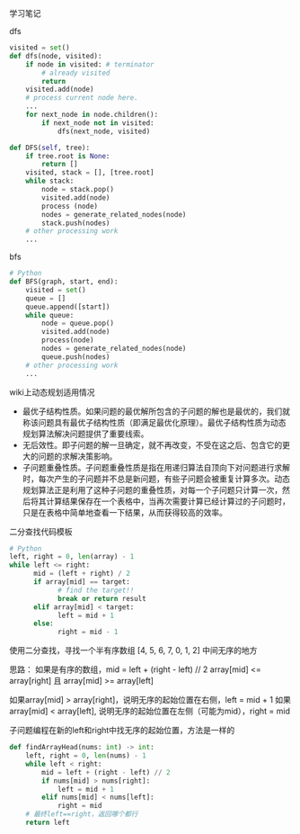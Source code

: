 学习笔记

dfs
```python
visited = set() 
def dfs(node, visited):
    if node in visited: # terminator
    	# already visited 
    	return 
	visited.add(node) 
	# process current node here. 
	...
	for next_node in node.children(): 
		if next_node not in visited: 
			dfs(next_node, visited)
```

```python
def DFS(self, tree): 
	if tree.root is None: 
		return [] 
	visited, stack = [], [tree.root]
	while stack: 
		node = stack.pop() 
		visited.add(node)
		process (node) 
		nodes = generate_related_nodes(node) 
		stack.push(nodes) 
	# other processing work 
	...
```

bfs
```python
# Python
def BFS(graph, start, end):
    visited = set()
	queue = [] 
	queue.append([start]) 
	while queue: 
		node = queue.pop() 
		visited.add(node)
		process(node) 
		nodes = generate_related_nodes(node) 
		queue.push(nodes)
	# other processing work 
	...
```

wiki上动态规划适用情况

- 最优子结构性质。如果问题的最优解所包含的子问题的解也是最优的，我们就称该问题具有最优子结构性质（即满足最优化原理）。最优子结构性质为动态规划算法解决问题提供了重要线索。
- 无后效性。即子问题的解一旦确定，就不再改变，不受在这之后、包含它的更大的问题的求解决策影响。
- 子问题重叠性质。子问题重叠性质是指在用递归算法自顶向下对问题进行求解时，每次产生的子问题并不总是新问题，有些子问题会被重复计算多次。动态规划算法正是利用了这种子问题的重叠性质，对每一个子问题只计算一次，然后将其计算结果保存在一个表格中，当再次需要计算已经计算过的子问题时，只是在表格中简单地查看一下结果，从而获得较高的效率。

二分查找代码模板
```python
# Python
left, right = 0, len(array) - 1 
while left <= right: 
	  mid = (left + right) / 2 
	  if array[mid] == target: 
		    # find the target!! 
		    break or return result 
	  elif array[mid] < target: 
		    left = mid + 1 
	  else: 
		    right = mid - 1
```

使用二分查找，寻找一个半有序数组 [4, 5, 6, 7, 0, 1, 2] 中间无序的地方


思路：
如果是有序的数组，mid = left + (right - left) // 2
array[mid] <= array[right] 且 array[mid] >= array[left]

如果array[mid] > array[right]，说明无序的起始位置在右侧，left = mid + 1
如果array[mid] < array[left], 说明无序的起始位置在左侧（可能为mid），right = mid

子问题编程在新的left和right中找无序的起始位置，方法是一样的

```python
def findArrayHead(nums: int) -> int:
    left, right = 0, len(nums) - 1
    while left < right:
        mid = left + (right - left) // 2
        if nums[mid] > nums[right]:
            left = mid + 1
        elif nums[mid] < nums[left]:
            right = mid
    # 最终left==right，返回哪个都行
    return left

```
